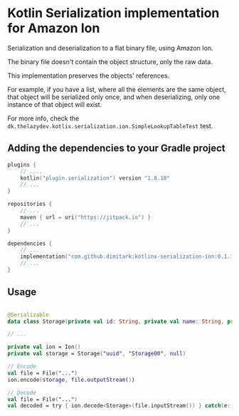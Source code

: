 # Kotlin Serialization implementation for Amazon Ion

Serialization and deserialization to a flat binary file, using Amazon Ion.

The binary file doesn't contain the object structure, only the raw data. 

This implementation preserves the objects' references.

For example, if you have a list, where all the elements are the same object, that object will be serialized only once,
and when deserializing, only one instance of that object will exist. 

For more info, check the `dk.thelazydev.kotlix.serialization.ion.SimpleLookupTableTest` test.

## Adding the dependencies to your Gradle project

```kotlin
plugins {
    // ....
    kotlin("plugin.serialization") version "1.8.10"
    // ...
}

repositories {
    // ...
    maven { url = uri("https://jitpack.io") }
    // ...
}

dependencies {
    // ...
    implementation("com.github.dimitark:kotlinx-serialization-ion:0.1.14")
    // ...
}

```

## Usage

```kotlin

@Serializable
data class Storage(private val id: String, private val name: String, private val size: Int?)

// ...

private val ion = Ion()
private val storage = Storage("uuid", "Storage00", null)

// Encode
val file = File("...")
ion.encode(storage, file.outputStream())

// Decode
val file = File("...")
val decoded = try { ion.decode<Storage>(file.inputStream()) } catch(e: IntegrityCheckException) { null }
```
